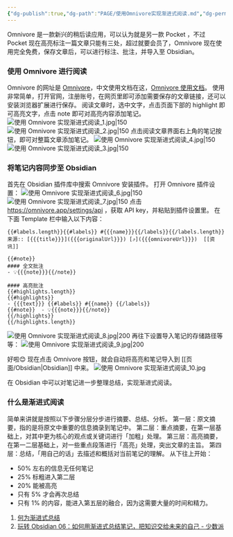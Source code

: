 ```yaml
---
{"dg-publish":true,"dg-path":"PAGE/使用Omnivore实现渐进式阅读.md","dg-permalink":"page/20230518185234","permalink":"/page/20230518185234/","noteIcon":"1","created":"2023-05-24T08:46:09.843+08:00","updated":""}
---
```



Omnivore 是一款新兴的稍后读应用，可以认为就是另一款 Pocket ，不过 Pocket 现在高亮标注一篇文章只能有三处，超过就要会员了，Omnivore 现在使用完全免费，保存文章后，可以进行标注、批注，并导入至 Obsidian。

### 使用 Omnivore 进行阅读
Omnivore 的网址是 [Omnivore](https://omnivore.app/home)，中文使用文档在这，[Omnivore 使用文档](https://docs.omnivore.app/zh/)。
使用非常简单，打开官网，注册账号，在网页里即可添加需要保存的文章链接，还可以安装浏览器扩展进行保存。
阅读文章时，选中文字，点击页面下部的 highlight 即可高亮文字，点击 note 即可对高亮内容添加笔记。
![使用 Omnivore 实现渐进式阅读_1.jpg|150](/img/user/%E5%85%B6%E4%BB%96/%E9%99%84%E4%BB%B6/%E4%BD%BF%E7%94%A8%20Omnivore%20%E5%AE%9E%E7%8E%B0%E6%B8%90%E8%BF%9B%E5%BC%8F%E9%98%85%E8%AF%BB_1.jpg)![使用 Omnivore 实现渐进式阅读_2.jpg|150](/img/user/%E5%85%B6%E4%BB%96/%E9%99%84%E4%BB%B6/%E4%BD%BF%E7%94%A8%20Omnivore%20%E5%AE%9E%E7%8E%B0%E6%B8%90%E8%BF%9B%E5%BC%8F%E9%98%85%E8%AF%BB_2.jpg)
点击阅读文章界面右上角的笔记按钮，即可对整篇文章添加笔记。
![使用 Omnivore 实现渐进式阅读_4.jpg|150](/img/user/%E5%85%B6%E4%BB%96/%E9%99%84%E4%BB%B6/%E4%BD%BF%E7%94%A8%20Omnivore%20%E5%AE%9E%E7%8E%B0%E6%B8%90%E8%BF%9B%E5%BC%8F%E9%98%85%E8%AF%BB_4.jpg) ![使用 Omnivore 实现渐进式阅读_3.jpg|150](/img/user/%E5%85%B6%E4%BB%96/%E9%99%84%E4%BB%B6/%E4%BD%BF%E7%94%A8%20Omnivore%20%E5%AE%9E%E7%8E%B0%E6%B8%90%E8%BF%9B%E5%BC%8F%E9%98%85%E8%AF%BB_3.jpg)

### 将笔记内容同步至 Obsidian
首先在 Obsidian 插件库中搜索 Omnivore 安装插件。
打开 Omnivore 插件设置：
![使用 Omnivore 实现渐进式阅读_6.jpg|150](/img/user/%E5%85%B6%E4%BB%96/%E9%99%84%E4%BB%B6/%E4%BD%BF%E7%94%A8%20Omnivore%20%E5%AE%9E%E7%8E%B0%E6%B8%90%E8%BF%9B%E5%BC%8F%E9%98%85%E8%AF%BB_6.jpg) ![使用 Omnivore 实现渐进式阅读_7.jpg|150](/img/user/%E5%85%B6%E4%BB%96/%E9%99%84%E4%BB%B6/%E4%BD%BF%E7%94%A8%20Omnivore%20%E5%AE%9E%E7%8E%B0%E6%B8%90%E8%BF%9B%E5%BC%8F%E9%98%85%E8%AF%BB_7.jpg)
点击 https://omnivore.app/settings/api ，获取 API key，并粘贴到插件设置里。
在下面 Template 栏中输入以下内容：
```
{{#labels.length}}{{#labels}} #{{{name}}}{{/labels}}{{/labels.length}}
来源:: [{{{title}}}]({{{originalUrl}}}) [⤴️]({{{omnivoreUrl}}})  [[资讯]] 

{{#note}} 
#### 全文批注
- 💡{{{note}}}{{/note}}

#### 高亮批注
{{#highlights.length}}
{{#highlights}}
- {{{text}}} {{#labels}} #{{name}} {{/labels}} 
{{#note}}  - 💡{{{note}}}{{/note}}
{{/highlights}}
{{/highlights.length}}
```
![使用 Omnivore 实现渐进式阅读_8.jpg|200](/img/user/%E5%85%B6%E4%BB%96/%E9%99%84%E4%BB%B6/%E4%BD%BF%E7%94%A8%20Omnivore%20%E5%AE%9E%E7%8E%B0%E6%B8%90%E8%BF%9B%E5%BC%8F%E9%98%85%E8%AF%BB_8.jpg)
再往下设置导入笔记的存储路径等等：
![使用 Omnivore 实现渐进式阅读_9.jpg|200](/img/user/%E5%85%B6%E4%BB%96/%E9%99%84%E4%BB%B6/%E4%BD%BF%E7%94%A8%20Omnivore%20%E5%AE%9E%E7%8E%B0%E6%B8%90%E8%BF%9B%E5%BC%8F%E9%98%85%E8%AF%BB_9.jpg)

好啦😊
现在点击 Omnivore 按钮，就会自动将高亮和笔记导入到 [[页面/Obsidian\|Obsidian]] 中来。
![使用 Omnivore 实现渐进式阅读_10.jpg](/img/user/%E5%85%B6%E4%BB%96/%E9%99%84%E4%BB%B6/%E4%BD%BF%E7%94%A8%20Omnivore%20%E5%AE%9E%E7%8E%B0%E6%B8%90%E8%BF%9B%E5%BC%8F%E9%98%85%E8%AF%BB_10.jpg)

在 Obsidian 中可以对笔记进一步整理总结，实现渐进式阅读。

### 什么是渐进式阅读
简单来讲就是按照以下步骤分层分步进行摘要、总结、分析。
第一层：原文摘要，指的是将原文中重要的信息摘录到笔记中。
第二层：重点摘要，在第一层基础上，对其中更为核心的观点或关键词进行「加粗」处理。
第三层：高亮摘要，在第一二层基础上，对一些重点段落进行「高亮」处理，突出文章的主旨。
第四层：总结，「用自己的话」去描述和概括对当前笔记的理解。
从下往上开始：
- 50% 左右的信息无任何笔记
- 25% 标粗进入第二层
- 20% 能被高亮
- 只有 5% 才会再次总结
- 只有 1% 的内容，能进入第五层的融合，因为这需要大量的时间和精力。

1. [何为渐进式总结](https://www.notion.so/3a8c5d77b5be42c58719d174bfbfa935)
2. [玩转 Obsidian 06：如何用渐进式总结笔记，把知识交给未来的自己 - 少数派](https://sspai.com/post/69025)